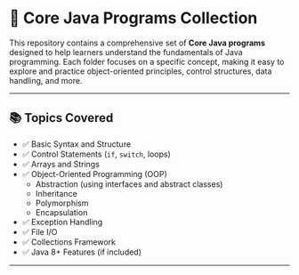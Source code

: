 
# 🧠 Core Java Programs Collection

This repository contains a comprehensive set of **Core Java programs** designed to help learners understand the fundamentals of Java programming. Each folder focuses on a specific concept, making it easy to explore and practice object-oriented principles, control structures, data handling, and more.

---

## 📚 Topics Covered

- ✅ Basic Syntax and Structure
- ✅ Control Statements (`if`, `switch`, loops)
- ✅ Arrays and Strings
- ✅ Object-Oriented Programming (OOP)
  - Abstraction (using interfaces and abstract classes)
  - Inheritance
  - Polymorphism
  - Encapsulation
- ✅ Exception Handling
- ✅ File I/O
- ✅ Collections Framework
- ✅ Java 8+ Features (if included)

---

